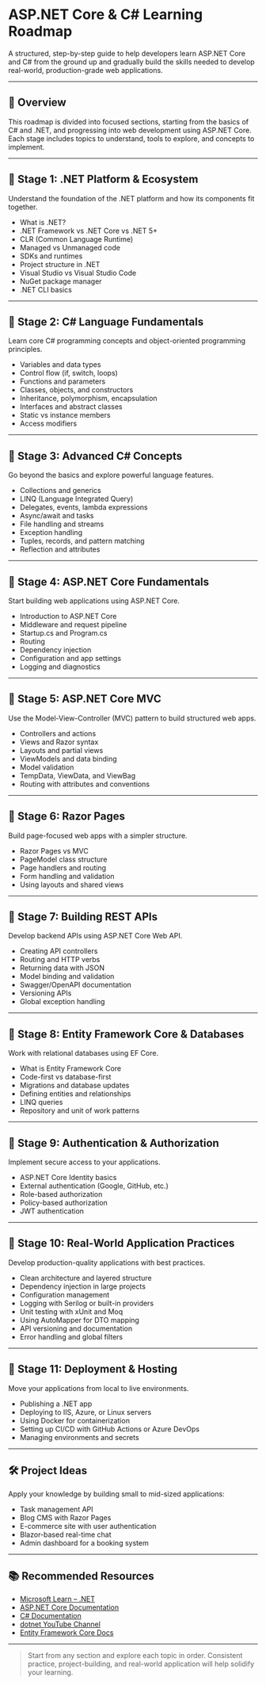# ASP.NET Core & C# Learning Roadmap

A structured, step-by-step guide to help developers learn ASP.NET Core and C# from the ground up and gradually build the skills needed to develop real-world, production-grade web applications.

---

## 📘 Overview

This roadmap is divided into focused sections, starting from the basics of C# and .NET, and progressing into web development using ASP.NET Core. Each stage includes topics to understand, tools to explore, and concepts to implement.

---

## 📌 Stage 1: .NET Platform & Ecosystem

Understand the foundation of the .NET platform and how its components fit together.

- What is .NET?
- .NET Framework vs .NET Core vs .NET 5+
- CLR (Common Language Runtime)
- Managed vs Unmanaged code
- SDKs and runtimes
- Project structure in .NET
- Visual Studio vs Visual Studio Code
- NuGet package manager
- .NET CLI basics

---

## 📌 Stage 2: C# Language Fundamentals

Learn core C# programming concepts and object-oriented programming principles.

- Variables and data types
- Control flow (if, switch, loops)
- Functions and parameters
- Classes, objects, and constructors
- Inheritance, polymorphism, encapsulation
- Interfaces and abstract classes
- Static vs instance members
- Access modifiers

---

## 📌 Stage 3: Advanced C# Concepts

Go beyond the basics and explore powerful language features.

- Collections and generics
- LINQ (Language Integrated Query)
- Delegates, events, lambda expressions
- Async/await and tasks
- File handling and streams
- Exception handling
- Tuples, records, and pattern matching
- Reflection and attributes

---

## 📌 Stage 4: ASP.NET Core Fundamentals

Start building web applications using ASP.NET Core.

- Introduction to ASP.NET Core
- Middleware and request pipeline
- Startup.cs and Program.cs
- Routing
- Dependency injection
- Configuration and app settings
- Logging and diagnostics

---

## 📌 Stage 5: ASP.NET Core MVC

Use the Model-View-Controller (MVC) pattern to build structured web apps.

- Controllers and actions
- Views and Razor syntax
- Layouts and partial views
- ViewModels and data binding
- Model validation
- TempData, ViewData, and ViewBag
- Routing with attributes and conventions

---

## 📌 Stage 6: Razor Pages

Build page-focused web apps with a simpler structure.

- Razor Pages vs MVC
- PageModel class structure
- Page handlers and routing
- Form handling and validation
- Using layouts and shared views

---

## 📌 Stage 7: Building REST APIs

Develop backend APIs using ASP.NET Core Web API.

- Creating API controllers
- Routing and HTTP verbs
- Returning data with JSON
- Model binding and validation
- Swagger/OpenAPI documentation
- Versioning APIs
- Global exception handling

---

## 📌 Stage 8: Entity Framework Core & Databases

Work with relational databases using EF Core.

- What is Entity Framework Core
- Code-first vs database-first
- Migrations and database updates
- Defining entities and relationships
- LINQ queries
- Repository and unit of work patterns

---

## 📌 Stage 9: Authentication & Authorization

Implement secure access to your applications.

- ASP.NET Core Identity basics
- External authentication (Google, GitHub, etc.)
- Role-based authorization
- Policy-based authorization
- JWT authentication

---

## 📌 Stage 10: Real-World Application Practices

Develop production-quality applications with best practices.

- Clean architecture and layered structure
- Dependency injection in large projects
- Configuration management
- Logging with Serilog or built-in providers
- Unit testing with xUnit and Moq
- Using AutoMapper for DTO mapping
- API versioning and documentation
- Error handling and global filters

---

## 📌 Stage 11: Deployment & Hosting

Move your applications from local to live environments.

- Publishing a .NET app
- Deploying to IIS, Azure, or Linux servers
- Using Docker for containerization
- Setting up CI/CD with GitHub Actions or Azure DevOps
- Managing environments and secrets

---

## 🛠️ Project Ideas

Apply your knowledge by building small to mid-sized applications:

- Task management API
- Blog CMS with Razor Pages
- E-commerce site with user authentication
- Blazor-based real-time chat
- Admin dashboard for a booking system

---

## 📚 Recommended Resources

- [Microsoft Learn – .NET](https://learn.microsoft.com/en-us/training/dotnet/)
- [ASP.NET Core Documentation](https://learn.microsoft.com/en-us/aspnet/core/)
- [C# Documentation](https://learn.microsoft.com/en-us/dotnet/csharp/)
- [dotnet YouTube Channel](https://www.youtube.com/@dotnet)
- [Entity Framework Core Docs](https://learn.microsoft.com/en-us/ef/core/)

---

> Start from any section and explore each topic in order. Consistent practice, project-building, and real-world application will help solidify your learning.

